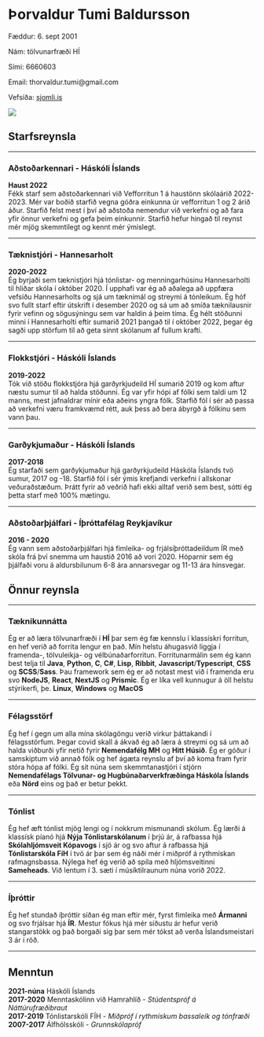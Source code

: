 
<div class="header">
    <h1>Þorvaldur Tumi Baldursson</h1>
    <div class="inner">
        <p>Fæddur: 6. sept 2001</p>
        <p>Nám: tölvunarfræði HÍ</p>
        <p>Sími: 6660603</p>
        <p>Email: thorvaldur.tumi@gmail.com</p>
        <p>Vefsíða: <a href="https://sjomli.is">sjomli.is</a></p>
    </div>
    <img src='tumi2.JPG'>
</div>

## Starfsreynsla
---
### Aðstoðarkennari - Háskóli Íslands
**Haust 2022**  
Fékk starf sem aðstoðarkennari við Vefforritun 1 á haustönn skólaárið 2022-2023. Mér var boðið starfið vegna góðra einkunna úr vefforritun 1 og 2 árið áður. Starfið felst mest í því að aðstoða nemendur við verkefni og að fara yfir önnur verkefni og gefa þeim einkunnir. Starfið hefur hingað til reynst mér mjög skemmtilegt og kennt mér ýmislegt.

---

### Tæknistjóri - Hannesarholt
**2020-2022**  
Ég byrjaði sem tæknistjóri hjá tónlistar- og menningarhúsinu Hannesarholti til hliðar skóla í október 2020. Í upphafi var ég að aðalega að uppfæra vefsíðu Hannesarholts og sjá um tæknimál og streymi á tónleikum. Ég hóf svo fullt starf eftir útskrift í desember 2020 og sá um að smíða tæknilausnir fyrir vefinn og sögusýningu sem var haldin á þeim tíma. Ég hélt stöðunni minni í Hannesarholti eftir sumarið 2021 þangað til í október 2022, þegar ég sagði upp störfum til að geta sinnt skólanum af fullum krafti.

---

### Flokkstjóri - Háskóli Íslands
**2019-2022**  
Tók við stöðu flokkstjóra hjá garðyrkjudeild HÍ sumarið 2019 og kom aftur næstu sumur til að halda stöðunni. Ég var yfir hópi af fólki sem taldi um 12 manns, mest jafnaldrar mínir eða aðeins yngra fólk. Starfið fól í sér að passa að verkefni væru framkvæmd rétt, auk þess að bera ábyrgð á fólkinu sem vann þau.

---

### Garðykjumaður - Háskóli Íslands
**2017-2018**  
Ég starfaði sem garðykjumaður hjá garðyrkjudeild Háskóla Íslands tvö sumur, 2017 og -18. Starfið fól í sér ýmis krefjandi verkefni í allskonar veðuraðstæðum. Þrátt fyrir að veðrið hafi ekki alltaf verið sem best, sótti ég þetta starf með 100% mætingu.

---

### Aðstoðarþjálfari - Íþróttafélag Reykjavíkur
**2016 - 2020**  
Ég vann sem aðstoðarþjálfari hjá fimleika- og frjálsíþróttadeildum ÍR með skóla frá því snemma um haustið 2016 að vori 2020. Hóparnir sem ég þjálfaði voru á aldursbilunum 6-8 ára annarsvegar og 11-13 ára hinsvegar.


## Önnur reynsla

---

### Tæknikunnátta
Ég er að læra tölvunarfræði í **HÍ** þar sem ég fæ kennslu í klassískri forritun, en hef verið að forrita lengur en það. Mín helstu áhugasvið liggja í framenda-, tölvuleikja- og vélbúnaðarforritun. Forritunarmálin sem ég kann best telja til **Java**, **Python**, **C**, **C#**, **Lisp**, **Ribbit**, **Javascript**/**Typescript**, **CSS** og **SCSS**/**Sass**. 
Þau framework sem ég er að notast mest við í framenda eru svo **NodeJS**, **React**, **NextJS** og **Prismic**.
Ég er líka vell kunnugur á öll helstu stýrikerfi, þe. **Linux**, **Windows** og **MacOS**

---

### Félagsstörf 
Ég hef  í gegn um alla mína skólagöngu verið virkur þáttakandi í félagsstörfum. Þegar covid skall á ákvað ég að læra á streymi og sá um að halda viðburði yfir netið fyrir **Nemendafélg MH** og **Hitt Húsið**. Ég er góður í samskiptum við annað fólk og hef ágæta reynslu af því að koma fram fyrir stóra hópa af fólki. Ég sit núna sem skemmtanastjóri í stjórn **Nemendafélags Tölvunar- og Hugbúnaðarverkfræðinga Háskóla Íslands** eða **Nörd** eins og það er betur þekkt.

---

### Tónlist
Ég hef æft tónlist mjög lengi og í nokkrum mismunandi skólum. Ég lærði á klassísk píanó hjá **Nýja Tónlistarskólanum** í þrjú ár, á rafbassa hjá **Skólahljómsveit Kópavogs** í sjö ár og svo aftur á rafbassa hjá **Tónlistarskóla FíH** í tvö ár þar sem ég náði mér í miðpróf á rythmískan rafmagnsbassa. Nýlega hef ég verið að spila með hljómsveitinni **Sameheads**. Við lentum í 3. sæti í músíktilraunum núna vorið 2022.

---

### Íþróttir
Ég hef stundað íþróttir síðan ég man eftir mér, fyrst fimleika með **Ármanni** og svo frjálsar hjá **ÍR**. Mestur fókus hjá mér síðustu ár hefur verið stangarstökk og það borgaði sig þar sem mér tókst að verða Íslandsmeistari 3 ár í röð.

---

## Menntun
**2021-núna** Háskóli Íslands  
**2017-2020** Menntaskólinn við Hamrahlíð - *Stúdentspróf á Náttúrufræðibraut*  
**2017-2019** Tónlistarskóli FÍH - *Miðpróf í rythmískum bassaleik og tónfræði*  
**2007-2017** Álfhólsskóli - *Grunnskólapróf* 